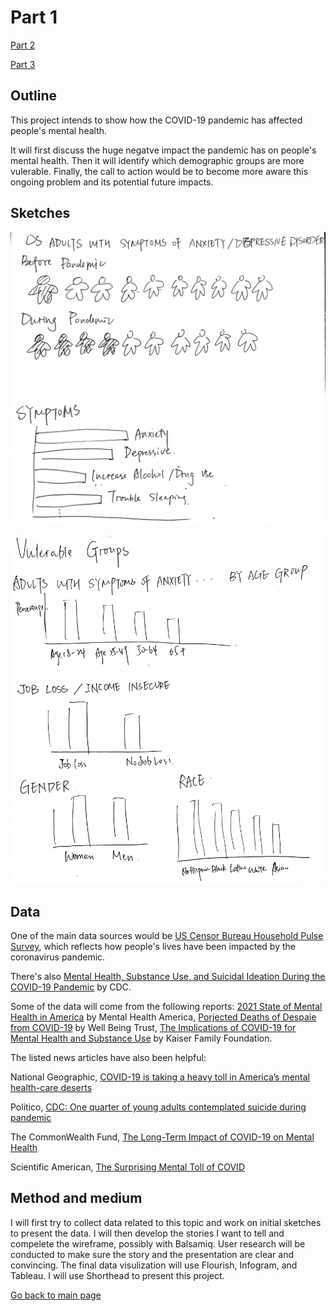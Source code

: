 # Part 1

[Part 2](/final_project_2.md)

[Part 3](/final_project_3.md)

## Outline
This project intends to show how the COVID-19 pandemic has affected people's mental health.

It will first discuss the huge negatve impact the pandemic has on people's mental health. Then it will identify which demographic groups are more vulerable. Finally, the call to action would be to become more aware this ongoing problem and its potential future impacts.

## Sketches

![image](<final_sketch1.jpg>)

![image](<final_sketch2.jpg>)

## Data

One of the main data sources would be [US Censor Bureau Household Pulse Survey](https://www.census.gov/programs-surveys/household-pulse-survey/data.html), which reflects how people's lives have been impacted by the coronavirus pandemic.

There's also [Mental Health, Substance Use, and Suicidal Ideation During the COVID-19 Pandemic](https://www.cdc.gov/mmwr/volumes/69/wr/mm6932a1.htm) by CDC.

Some of the data will come from the following reports: [2021 State of Mental Health in America](https://mhanational.org/sites/default/files/2021%20State%20of%20Mental%20Health%20in%20America_0.pdf) by Mental Health America, [Porjected Deaths of Despaie from COVID-19](https://wellbeingtrust.org/wp-content/uploads/2020/05/WBT_Deaths-of-Despair_COVID-19-FINAL-FINAL.pdf) by Well Being Trust, [The Implications of COVID-19 for Mental Health and Substance Use](https://www.kff.org/coronavirus-covid-19/issue-brief/the-implications-of-covid-19-for-mental-health-and-substance-use/) by Kaiser Family Foundation.

The listed news articles have also been helpful:

National Geographic, [COVID-19 is taking a heavy toll in America’s mental health-care deserts](https://www.nationalgeographic.com/science/article/coronavirus-is-taking-heavy-toll-america-mental-health-care-deserts)

Politico, [CDC: One quarter of young adults contemplated suicide during pandemic](https://www.politico.com/news/2020/08/13/cdc-mental-health-pandemic-394832)

The CommonWealth Fund, [The Long-Term Impact of COVID-19 on Mental Health](https://www.commonwealthfund.org/blog/2020/long-term-impact-covid-19-mental-health)

Scientific American, [The Surprising Mental Toll of COVID](https://www.scientificamerican.com/article/the-surprising-mental-toll-of-covid/)

## Method and medium

I will first try to collect data related to this topic and work on initial sketches to present the data. I will then develop the stories I want to tell and compelete the wireframe, possibly with Balsamiq. User research will be conducted to make sure the story and the presentation are clear and convincing. The final data visulization will use Flourish, Infogram, and Tableau. I will use Shorthead to present this project.


[Go back to main page](<https://iriswzi.github.io/wanzhiz-portfolio/>)
